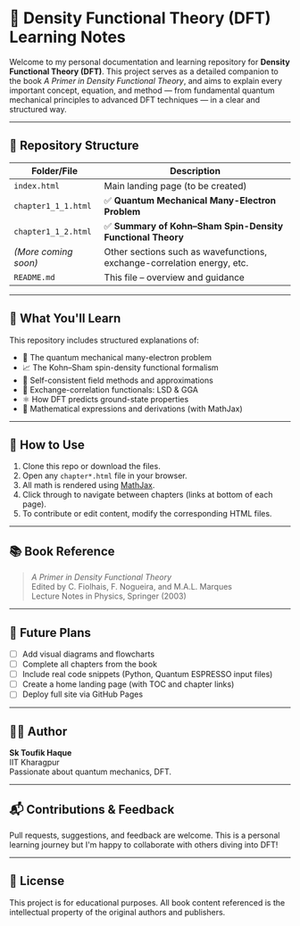 # 📘 Density Functional Theory (DFT) Learning Notes

Welcome to my personal documentation and learning repository for **Density Functional Theory (DFT)**. This project serves as a detailed companion to the book _A Primer in Density Functional Theory_, and aims to explain every important concept, equation, and method — from fundamental quantum mechanical principles to advanced DFT techniques — in a clear and structured way.

---

## 📂 Repository Structure

| Folder/File            | Description                                                                 |
|------------------------|-----------------------------------------------------------------------------|
| `index.html`           | Main landing page (to be created)                                           |
| `chapter1_1_1.html`     | ✅ **Quantum Mechanical Many-Electron Problem**                            |
| `chapter1_1_2.html`     | ✅ **Summary of Kohn–Sham Spin-Density Functional Theory**                 |
| *(More coming soon)*   | Other sections such as wavefunctions, exchange-correlation energy, etc.    |
| `README.md`            | This file – overview and guidance                                           |

---

## 🧠 What You'll Learn

This repository includes structured explanations of:

- 🧪 The quantum mechanical many-electron problem  
- 📈 The Kohn–Sham spin-density functional formalism  
- 📐 Self-consistent field methods and approximations  
- 🧠 Exchange-correlation functionals: LSD & GGA  
- ⚛️ How DFT predicts ground-state properties  
- 🧮 Mathematical expressions and derivations (with MathJax)

---

## 📌 How to Use

1. Clone this repo or download the files.
2. Open any `chapter*.html` file in your browser.
3. All math is rendered using [MathJax](https://www.mathjax.org/).
4. Click through to navigate between chapters (links at bottom of each page).
5. To contribute or edit content, modify the corresponding HTML files.

---

## 📚 Book Reference

> _A Primer in Density Functional Theory_  
> Edited by C. Fiolhais, F. Nogueira, and M.A.L. Marques  
> Lecture Notes in Physics, Springer (2003)

---

## 📌 Future Plans

- [ ] Add visual diagrams and flowcharts  
- [ ] Complete all chapters from the book  
- [ ] Include real code snippets (Python, Quantum ESPRESSO input files)  
- [ ] Create a home landing page (with TOC and chapter links)  
- [ ] Deploy full site via GitHub Pages  

---

## 🧑‍🔬 Author

**Sk Toufik Haque**  
 IIT Kharagpur  
Passionate about quantum mechanics, DFT.

---

## 📬 Contributions & Feedback

Pull requests, suggestions, and feedback are welcome. This is a personal learning journey but I'm happy to collaborate with others diving into DFT!

---

## 📄 License

This project is for educational purposes. All book content referenced is the intellectual property of the original authors and publishers.


